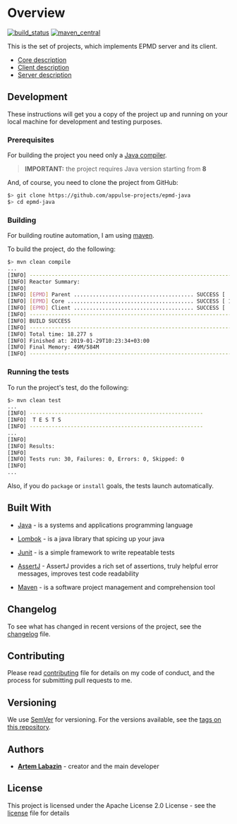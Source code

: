 # Overview

[![build_status](https://travis-ci.org/appulse-projects/epmd-java.svg?branch=master)](https://travis-ci.org/appulse-projects/epmd-java)
[![maven_central](https://maven-badges.herokuapp.com/maven-central/io.appulse/epmd-java/badge.svg)](https://maven-badges.herokuapp.com/maven-central/io.appulse/epmd-java)

This is the set of projects, which implements EPMD server and its client.

- [Core description](./core/README.md)
- [Client description](./client/README.md)
- [Server description](./server/README.md)

## Development

These instructions will get you a copy of the project up and running on your local machine for development and testing purposes.

### Prerequisites

For building the project you need only a [Java compiler](http://www.oracle.com/technetwork/java/javase/downloads/index.html).

> **IMPORTANT:** the project requires Java version starting from **8**

And, of course, you need to clone the project from GitHub:

```bash
$> git clone https://github.com/appulse-projects/epmd-java
$> cd epmd-java
```

### Building

For building routine automation, I am using [maven](https://maven.apache.org).

To build the project, do the following:

```bash
$> mvn clean compile
...
[INFO] ------------------------------------------------------------------------
[INFO] Reactor Summary:
[INFO]
[INFO] [EPMD] Parent ...................................... SUCCESS [  0.091 s]
[INFO] [EPMD] Core ........................................ SUCCESS [ 11.966 s]
[INFO] [EPMD] Client ...................................... SUCCESS [  5.504 s]
[INFO] ------------------------------------------------------------------------
[INFO] BUILD SUCCESS
[INFO] ------------------------------------------------------------------------
[INFO] Total time: 18.277 s
[INFO] Finished at: 2019-01-29T10:23:34+03:00
[INFO] Final Memory: 49M/584M
[INFO] ------------------------------------------------------------------------
```

### Running the tests

To run the project's test, do the following:

```bash
$> mvn clean test
...
[INFO] -------------------------------------------------------
[INFO]  T E S T S
[INFO] -------------------------------------------------------
...
[INFO]
[INFO] Results:
[INFO]
[INFO] Tests run: 30, Failures: 0, Errors: 0, Skipped: 0
[INFO]
...
```

Also, if you do `package` or `install` goals, the tests launch automatically.

## Built With

* [Java](http://www.oracle.com/technetwork/java/javase) - is a systems and applications programming language

* [Lombok](https://projectlombok.org) - is a java library that spicing up your java

* [Junit](http://junit.org/junit4/) - is a simple framework to write repeatable tests

* [AssertJ](http://joel-costigliola.github.io/assertj/) - AssertJ provides a rich set of assertions, truly helpful error messages, improves test code readability

* [Maven](https://maven.apache.org) - is a software project management and comprehension tool

## Changelog

To see what has changed in recent versions of the project, see the [changelog](./CHANGELOG.md) file.

## Contributing

Please read [contributing](./CONTRIBUTING.md) file for details on my code of conduct, and the process for submitting pull requests to me.

## Versioning

We use [SemVer](http://semver.org/) for versioning. For the versions available, see the [tags on this repository](https://github.com/appulse-projects/epmd-java/tags).

## Authors

* **[Artem Labazin](https://github.com/xxlabaza)** - creator and the main developer

## License

This project is licensed under the Apache License 2.0 License - see the [license](./LICENSE) file for details
